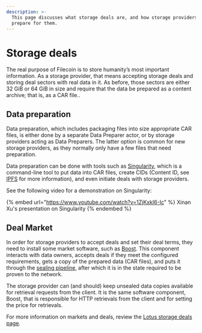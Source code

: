 ```yaml
---
description: >-
  This page discusses what storage deals are, and how storage providers can
  prepare for them.
---
```


# Storage deals

The real purpose of Filecoin is to store humanity’s most important information. As a storage provider, that means accepting storage deals and storing deal sectors with real data in it. As before, those sectors are either 32 GiB or 64 GiB in size and require that the data be prepared as a content archive; that is, as a CAR file..

## Data preparation

Data preparation, which includes packaging files into size appropriate CAR files, is either done by a separate Data Preparer actor, or by storage providers acting as Data Preparers. The latter option is common for new storage providers, as they normally only have a few files that need preparation.

Data preparation can be done with tools such as [Singularity](https://github.com/tech-greedy/singularity), which is a command-line tool to put data into CAR files, create CIDs (Content ID, see [IPFS](https://docs.ipfs.tech/concepts/content-addressing/) for more information), and even initiate deals with storage providers.

See the following video for a demonstration on Singularity:

{% embed url="https://www.youtube.com/watch?v=1ZjKxkI6-Ic" %}
Xinan Xu's presentation on Singularity
{% endembed %}

## Deal Market

In order for storage providers to accept deals and set their deal terms, they need to install some market software, such as [Boost](https://boost.filecoin.io/). This component interacts with data owners, accepts deals if they meet the configured requirements, gets a copy of the prepared data (CAR files), and puts it through the [sealing pipeline](https://docs.filecoin.io/storage-provider/architecture/sealing-pipeline/), after which it is in the state required to be proven to the network.

The storage provider can (and should) keep unsealed data copies available for retrieval requests from the client. It is the same software component, Boost, that is responsible for HTTP retrievals from the client and for setting the price for retrievals.

For more information on markets and deals, review the [Lotus storage deals page](https://lotus.filecoin.io/storage-providers/operate/manage-storage-deals/).
